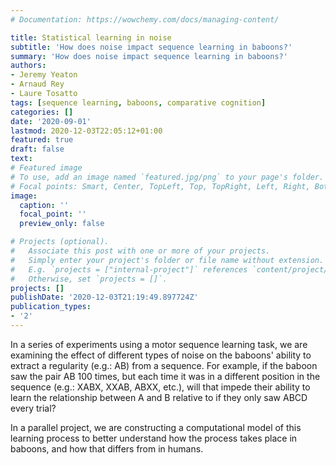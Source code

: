 ```yaml
---
# Documentation: https://wowchemy.com/docs/managing-content/

title: Statistical learning in noise
subtitle: 'How does noise impact sequence learning in baboons?'
summary: 'How does noise impact sequence learning in baboons?'
authors:
- Jeremy Yeaton
- Arnaud Rey
- Laure Tosatto
tags: [sequence learning, baboons, comparative cognition]
categories: []
date: '2020-09-01'
lastmod: 2020-12-03T22:05:12+01:00
featured: true
draft: false
text:
# Featured image
# To use, add an image named `featured.jpg/png` to your page's folder.
# Focal points: Smart, Center, TopLeft, Top, TopRight, Left, Right, BottomLeft, Bottom, BottomRight.
image:
  caption: ''
  focal_point: ''
  preview_only: false

# Projects (optional).
#   Associate this post with one or more of your projects.
#   Simply enter your project's folder or file name without extension.
#   E.g. `projects = ["internal-project"]` references `content/project/deep-learning/index.md`.
#   Otherwise, set `projects = []`.
projects: []
publishDate: '2020-12-03T21:19:49.897724Z'
publication_types:
- '2'
---
```

In a series of experiments using a motor sequence learning task, we are examining the effect of different types of noise on the baboons' ability to extract a regularity (e.g.: AB) from a sequence. For example, if the baboon saw the pair AB 100 times, but each time it was in a different position in the sequence (e.g.: XABX, XXAB, ABXX, etc.), will that impede their ability to learn the relationship between A and B relative to if they only saw ABCD every trial?

In a parallel project, we are constructing a computational model of this learning process to better understand how the process takes place in baboons, and how that differs from in humans.
